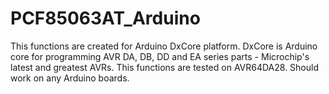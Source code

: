 # PCF85063AT_Arduino
This functions are created for Arduino DxCore platform.
DxCore is Arduino core for programming  AVR DA, DB, DD and EA series parts - Microchip's latest and greatest AVRs.
This functions are tested on AVR64DA28.
Should work on any Arduino boards.
